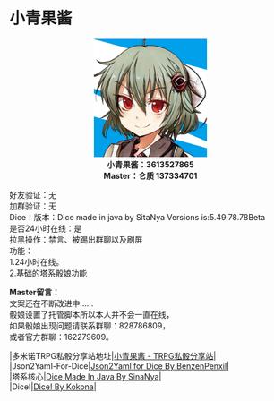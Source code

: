 # 小青果酱  

<center><img src="https://raw.githubusercontent.com/lunzhiPenxil/oliva-still-here/master/image/oliva.jpg" alt="Oliva 小青果酱" style="width: 40%;height: auto;"></center>
<center><b>
小青果酱：3613527865<br />
Master：仑质 137334701
</b></center> 

好友验证：无  
加群验证：无  
Dice！版本：Dice made in java by SitaNya Versions is:5.49.78.78Beta  
是否24小时在线：是  
拉黑操作：禁言、被踢出群聊以及刷屏  
功能：  
1.24小时在线。  
2.基础的塔系骰娘功能  

**Master留言：**  
文案还在不断改进中……  
骰娘设置了托管脚本所以本人并不会一直在线，  
如果骰娘出现问题请联系群聊：828786809，  
或者官方群聊：162279609。  

|多米诺TRPG私骰分享站地址|[小青果酱 - TRPG私骰分享站](https://dicer.club/?p=1222)|  
|Json2Yaml-For-Dice|[Json2Yaml for Dice By BenzenPenxil](http://benzenpenxil.xyz/json2yaml-for-dice/)|  
|塔系核心|[Dice Made In Java By SinaNya](https://sinanya.com/#/)|  
|Dice!|[Dice! By Kokona](https://kokona.tech/)|   
